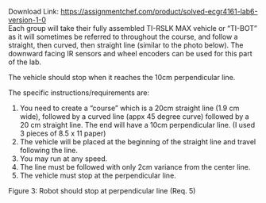 Download Link: https://assignmentchef.com/product/solved-ecgr4161-lab6-version-1-0
<br>
Each group will take their fully assembled TI-RSLK MAX vehicle or “TI-BOT” as it will sometimes be referred to throughout the course, and follow a straight, then curved, then straight line (similar to the photo below).  The downward facing IR sensors and wheel encoders can be used for this part of the lab.

The vehicle should stop when it reaches the 10cm perpendicular line.

The specific instructions/requirements are:

<ol>

 <li>You need to create a “course” which is a 20cm straight line (1.9 cm wide), followed by a curved line (appx 45 degree curve) followed by a 20 cm straight line. The end will have a 10cm perpendicular line.  (I used 3 pieces of 8.5 x 11 paper)</li>

 <li>The vehicle will be placed at the beginning of the straight line and travel following the line.</li>

 <li>You may run at any speed.</li>

 <li>The line must be followed with only 2cm variance from the center line.</li>

 <li>The vehicle must stop at the perpendicular line.</li>

</ol>




Figure 3:  Robot should stop at perpendicular line (Req. 5)


